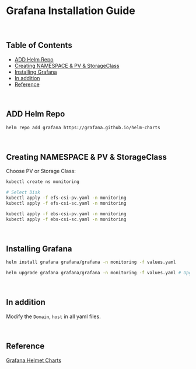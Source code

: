# Grafana Installation Guide

<br/>

## Table of Contents
- [ADD Helm Repo](#add-helm-repo)
- [Creating NAMESPACE & PV & StorageClass](#creating-namespace--pv--storageclass)
- [Installing Grafana](#installing-grafana)
- [In addition](#in-addition)
- [Reference](#reference)

<br/>

## ADD Helm Repo

```bash
helm repo add grafana https://grafana.github.io/helm-charts
```

<br/>

## Creating NAMESPACE & PV & StorageClass

Choose PV or Storage Class:

```bash
kubectl create ns monitoring

# Select Disk 
kubectl apply -f efs-csi-pv.yaml -n monitoring
kubectl apply -f efs-csi-sc.yaml -n monitoring

kubectl apply -f ebs-csi-pv.yaml -n monitoring
kubectl apply -f ebs-csi-sc.yaml -n monitoring
```

<br/>

## Installing Grafana

```bash
helm install grafana grafana/grafana -n monitoring -f values.yaml

helm upgrade grafana grafana/grafana -n monitoring -f values.yaml # Upgrade Method
```

<br/>

## In addition
Modify the `Domain`, `host` in all yaml files.

<br/>

## Reference
[Grafana Helmet Charts](https://github.com/grafana/helm-charts)

